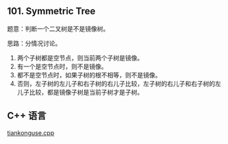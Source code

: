 ## 101. Symmetric Tree

题意：判断一个二叉树是不是镜像树。  


思路：分情况讨论。  

1. 两个子树都是空节点，则当前两个子树是镜像。  
2. 有一个是空节点时，则不是镜像。  
3. 都不是空节点时，如果子树的根不相等，则不是镜像。  
4. 否则，左子树的左儿子和右子树的右儿子比较，左子树的右儿子和右子树的左儿子比较，都是镜像子树是当前子树才是子树。  


## C++ 语言  


[tiankonguse.cpp](./tiankonguse.cpp)



